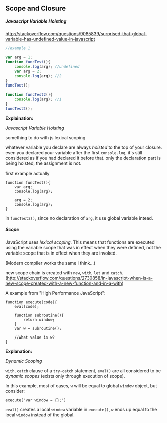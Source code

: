 ## Scope and Closure

##### Javascript Variable Hoisting

http://stackoverflow.com/questions/9085839/surprised-that-global-variable-has-undefined-value-in-javascript

```javascript
//example 1

var arg = 1;
function funcTest(){
    console.log(arg); //undefined
    var arg = 2;
    console.log(arg); //2
}
funcTest();

function funcTest2(){
    console.log(arg); //1
}
funcTest2();
```

**Explaination:**

_Javascript Variable Hoisting_

something to do with js lexical scoping

whatever variable you declare are always *hoisted* to the top of your closure. even you declared your variable after the first `console.log`, it's still considered as if you had declared it before that. only the declaration part is being hoisted, the assignment is not.

first example actually 
```
function funcTest(){
    var arg;
    console.log(arg);

    arg = 2;
    console.log(arg);
}
```

in `funcTest2()`, since no declaration of `arg`, it use global variable intead.

##### Scope

JavaScript uses *lexical scoping*. This means that functions are executed using the variable scope that was in effect when they were defined, not the variable scope that is in effect when they are invoked.

(Modern compiler works the same i think...)

new scope chain is created with `new`, `with`, `let` and `catch`. (http://stackoverflow.com/questions/2730858/in-javascript-when-is-a-new-scope-created-with-a-new-function-and-in-a-with)

A example from "High Performance JavaScript":

```
function execute(code){
    eval(code);

    function subroutine(){
        return window;
    }
    var w = subroutine();

    //what value is w?
}
```

**Explanation:**

_Dynamic Scoping_

`with`, `catch` clause of a `try-catch` statement, `eval()` are all considered to be *dynamic scopes* (exists only through execution of scope).

In this example, most of cases, `w` will be equal to global `window` object, but consider:

```
execute("var window = {};")
```

`eval()` creates a local `window` variable in `execute()`, `w` ends up equal to the local `window` instead of the global.
